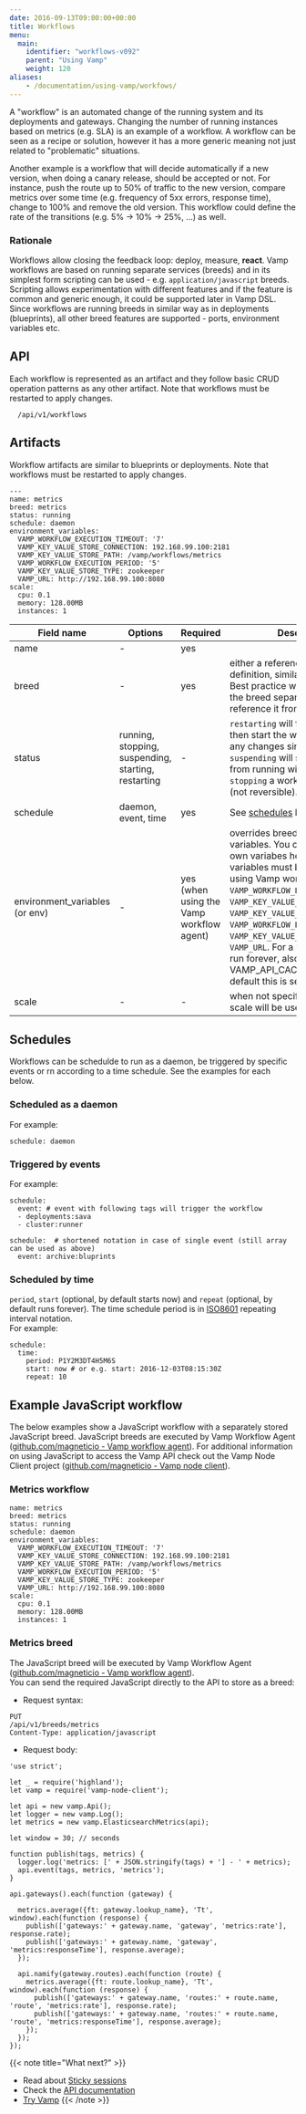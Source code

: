 ```yaml
---
date: 2016-09-13T09:00:00+00:00
title: Workflows
menu:
  main:
    identifier: "workflows-v092"
    parent: "Using Vamp"
    weight: 120
aliases:
    - /documentation/using-vamp/workfows/
---
```


A "workflow" is an automated change of the running system and its deployments and gateways. 
Changing the number of running instances based on metrics (e.g. SLA) is an example of a workflow. 
A workflow can be seen as a recipe or solution, however it has a more generic meaning not just related to "problematic" situations.

Another example is a workflow that will decide automatically if a new version, when doing a canary release, should be accepted or not. 
For instance, push the route up to 50% of traffic to the new version, compare metrics over some time (e.g. frequency of 5xx errors, response time), change to 100% and remove the old version. 
This workflow could define the rate of the transitions (e.g. 5% -> 10% -> 25%, ...) as well.

### Rationale

Workflows allow closing the feedback loop: deploy, measure, **react**.
Vamp workflows are based on running separate services (breeds) and in its simplest form scripting can be used - e.g. `application/javascript` breeds. 
Scripting allows experimentation with different features and if the feature is common and generic enough, it could be supported later in Vamp DSL.
Since workflows are running breeds in similar way as in deployments (blueprints), all other breed features are supported - ports, environment variables etc.

## API

Each workflow is represented as an artifact and they follow basic CRUD operation patterns as any other artifact. Note that workflows must be restarted to apply changes.
```
  /api/v1/workflows
```

## Artifacts

Workflow artifacts are similar to  blueprints or deployments. Note that workflows must be restarted to apply changes.

```
---
name: metrics
breed: metrics
status: running
schedule: daemon
environment_variables:
  VAMP_WORKFLOW_EXECUTION_TIMEOUT: '7'
  VAMP_KEY_VALUE_STORE_CONNECTION: 192.168.99.100:2181
  VAMP_KEY_VALUE_STORE_PATH: /vamp/workflows/metrics
  VAMP_WORKFLOW_EXECUTION_PERIOD: '5'
  VAMP_KEY_VALUE_STORE_TYPE: zookeeper
  VAMP_URL: http://192.168.99.100:8080
scale:
  cpu: 0.1
  memory: 128.00MB
  instances: 1
```

Field name  |  Options  |  Required |  Description  
------------|-------|--------|--------
name  | - |   yes |  
breed  | - |   yes |  either a reference or inline definition, similar to blueprints. Best practice would be to store the breed separately and reference it from the workflow
status  |  running, stopping, suspending, starting, restarting |   - |  `restarting` will first suspend and then start the workflow (applying any changes since last start). `suspending` will stop a workflow from running without deleting it. `stopping` a workflow will delete it (not reversible).
schedule  | daemon, event, time |   yes |  See [schedules](/documentation/using-vamp/v0.9.2/workflows/#schedules) below
environment_variables (or env) | - |   yes (when using the Vamp workflow agent) |  overrides breed environment variables. You can provide your own variabes here. The following variables must be specified when using Vamp workflow agent: `VAMP_WORKFLOW_EXECUTION_TIMEOUT`, `VAMP_KEY_VALUE_STORE_CONNECTION`, `VAMP_KEY_VALUE_STORE_PATH`,  `VAMP_WORKFLOW_EXECUTION_PERIOD`, `VAMP_KEY_VALUE_STORE_TYPE`, `VAMP_URL`. For a workflow that will run forever, also set VAMP_API_CACHE=false (by default this is set to true)
scale  | - |   - |  when not specified, the default scale will be used

## Schedules

Workflows can be schedulde to run as a daemon, be triggered by specific events or rn according to a time schedule. See the examples for each below.

### Scheduled as a daemon
For example:
```
schedule: daemon
```

### Triggered by events
For example:
```  
schedule:
  event: # event with following tags will trigger the workflow
  - deployments:sava
  - cluster:runner

schedule:  # shortened notation in case of single event (still array can be used as above)
  event: archive:bluprints
```

### Scheduled by time
`period`, `start` (optional, by default starts now) and `repeat` (optional, by default runs forever). The time schedule period is in [ISO8601](http://en.wikipedia.org/wiki/ISO_8601) repeating interval notation.   
For example:
```
schedule:
  time:
    period: P1Y2M3DT4H5M6S
    start: now # or e.g. start: 2016-12-03T08:15:30Z
    repeat: 10
```


## Example JavaScript workflow
The below examples show a JavaScript workflow with a separately stored JavaScript breed.
JavaScript breeds are executed by Vamp Workflow Agent ([github.com/magneticio - Vamp workflow agent](https://github.com/magneticio/vamp-workflow-agent)).  For additional information on using JavaScript to access the Vamp API check out the Vamp Node Client project ([github.com/magneticio - Vamp node client](https://github.com/magneticio/vamp-node-client)).

### Metrics workflow
```
name: metrics
breed: metrics
status: running
schedule: daemon
environment_variables:
  VAMP_WORKFLOW_EXECUTION_TIMEOUT: '7'
  VAMP_KEY_VALUE_STORE_CONNECTION: 192.168.99.100:2181
  VAMP_KEY_VALUE_STORE_PATH: /vamp/workflows/metrics
  VAMP_WORKFLOW_EXECUTION_PERIOD: '5'
  VAMP_KEY_VALUE_STORE_TYPE: zookeeper
  VAMP_URL: http://192.168.99.100:8080
scale:
  cpu: 0.1
  memory: 128.00MB
  instances: 1
```

### Metrics breed
The JavaScript breed will be executed by Vamp Workflow Agent ([github.com/magneticio - Vamp workflow agent](https://github.com/magneticio/vamp-workflow-agent)).  
You can send the required JavaScript directly to the API to store as a breed:

* Request syntax:

```
PUT  
/api/v1/breeds/metrics  
Content-Type: application/javascript
```
* Request body:


```
'use strict';

let _ = require('highland');
let vamp = require('vamp-node-client');

let api = new vamp.Api();
let logger = new vamp.Log();
let metrics = new vamp.ElasticsearchMetrics(api);

let window = 30; // seconds

function publish(tags, metrics) {
  logger.log('metrics: [' + JSON.stringify(tags) + '] - ' + metrics);
  api.event(tags, metrics, 'metrics');
}

api.gateways().each(function (gateway) {

  metrics.average({ft: gateway.lookup_name}, 'Tt', window).each(function (response) {
    publish(['gateways:' + gateway.name, 'gateway', 'metrics:rate'], response.rate);
    publish(['gateways:' + gateway.name, 'gateway', 'metrics:responseTime'], response.average);
  });

  api.namify(gateway.routes).each(function (route) {
    metrics.average({ft: route.lookup_name}, 'Tt', window).each(function (response) {
      publish(['gateways:' + gateway.name, 'routes:' + route.name, 'route', 'metrics:rate'], response.rate);
      publish(['gateways:' + gateway.name, 'routes:' + route.name, 'route', 'metrics:responseTime'], response.average);
    });
  });
});
```


{{< note title="What next?" >}}
* Read about [Sticky sessions](/documentation/using-vamp/sticky-sessions/)
* Check the [API documentation](/documentation/api/api-reference)
* [Try Vamp](/documentation/installation/hello-world)
{{< /note >}}